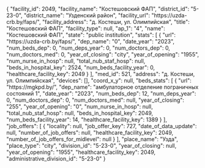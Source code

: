{
    "facility_id": 2049,
    "facility_name": "Костешовский ФАП",
    "district_id": "5-23-0",
    "district_name": "Узденский район",
    "facility_url": "https:\/\/uzda-crb.by\/faps\/",
    "facility_address": "д. Костеши, ул. Олимпийская",
    "title": "Костешовский ФАП",
    "facility_type": null,
    "ap_1": "4",
    "name": "Костешовский ФАП",
    "state": "public institution",
    "stats": [
        {
            "url": "https:\/\/uzda-crb.by\/faps\/",
            "dep_name": "0",
            "date_year": "2023",
            "num_beds_dep": 0,
            "num_deps_year": 0,
            "num_doctors_dep": 0,
            "num_doctors_med": 0,
            "year_of_closing": "city",
            "year_of_opening": "1955",
            "num_nurse_in_hosp": null,
            "total_nub_staf_hosp": null,
            "beds_in_hospital_key": 2524,
            "num_beds_facility_year": 0,
            "healthcare_facility_key": 2049
        }
    ],
    "med_id": 521,
    "address": "д. Костеши, ул. Олимпийская",
    "devices": [],
    "coord_x_y": null,
    "beds_stats": [
        {
            "url": "https:\/\/mgkpd.by\/",
            "dep_name": "амбулаторное отделение пограничных состояний 1",
            "date_year": "2023",
            "num_beds_dep": 12,
            "num_deps_year": 0,
            "num_doctors_dep": 0,
            "num_doctors_med": null,
            "year_of_closing": "255",
            "year_of_opening": "0",
            "num_nurse_in_hosp": null,
            "total_nub_staf_hosp": null,
            "beds_in_hospital_key": 2049,
            "num_beds_facility_year": 14,
            "healthcare_facility_key": 1389
        }
    ],
    "job_offers": [
        {
            "locality": null,
            "job_offer_key": 727,
            "date_of_data_update": null,
            "number_of_job_offers": null,
            "healthcare_facility_key": 2049,
            "number_of_job_offers_for_midlevel": null
        }
    ],
    "place_name": "Узда",
    "place_type": "city",
    "division_id": "5-23-0",
    "year_of_closing": null,
    "year_of_opening": "1955",
    "healthcare_facility_key": 2049,
    "administrative_division_id": "5-23-0"
}